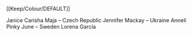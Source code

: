 [[Keep/Colour/DEFAULT]] 

Janice 
Carisha Maja – Czech Republic
Jennifer Mackay – Ukraine
Anneli Pinky June – Sweden
 Lorena Garcia
